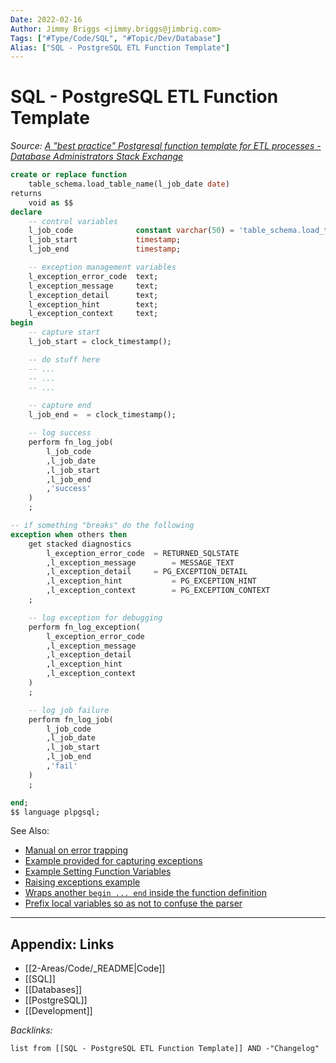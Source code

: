 ```yaml
---
Date: 2022-02-16
Author: Jimmy Briggs <jimmy.briggs@jimbrig.com>
Tags: ["#Type/Code/SQL", "#Topic/Dev/Database"]
Alias: ["SQL - PostgreSQL ETL Function Template"]
---
```


# SQL - PostgreSQL ETL Function Template

*Source: [A "best practice" Postgresql function template for ETL processes - Database Administrators Stack Exchange](https://dba.stackexchange.com/questions/122052/a-best-practice-postgresql-function-template-for-etl-processes)*

```SQL
create or replace function 
    table_schema.load_table_name(l_job_date date) 
returns
    void as $$
declare
    -- control variables
    l_job_code              constant varchar(50) = 'table_schema.load_table_name';
    l_job_start             timestamp;
    l_job_end               timestamp;

    -- exception management variables       
    l_exception_error_code  text;
    l_exception_message     text;
    l_exception_detail      text;
    l_exception_hint        text;
    l_exception_context     text;
begin
    -- capture start
    l_job_start = clock_timestamp();

    -- do stuff here
    -- ...
    -- ...
    -- ...

    -- capture end
    l_job_end =  = clock_timestamp();

    -- log success
    perform fn_log_job(
        l_job_code
        ,l_job_date
        ,l_job_start
        ,l_job_end
        ,'success'
    )
    ;

-- if something "breaks" do the following
exception when others then
    get stacked diagnostics 
        l_exception_error_code  = RETURNED_SQLSTATE
        ,l_exception_message        = MESSAGE_TEXT
        ,l_exception_detail     = PG_EXCEPTION_DETAIL
        ,l_exception_hint           = PG_EXCEPTION_HINT
        ,l_exception_context        = PG_EXCEPTION_CONTEXT
    ;

    -- log exception for debugging
    perform fn_log_exception(
        l_exception_error_code
        ,l_exception_message
        ,l_exception_detail
        ,l_exception_hint
        ,l_exception_context
    )
    ;

    -- log job failure
    perform fn_log_job(
        l_job_code
        ,l_job_date
        ,l_job_start
        ,l_job_end
        ,'fail'
    )
    ;

end;
$$ language plpgsql;
```

See Also:

-   [Manual on error trapping](http://www.postgresql.org/docs/current/static/plpgsql-control-structures.html#PLPGSQL-ERROR-TRAPPING)
-   [Example provided for capturing exceptions](http://www.postgresql.org/docs/current/static/plpgsql-control-structures.html#PLPGSQL-EXCEPTION-DIAGNOSTICS)
-   [Example Setting Function Variables](http://www.faqs.org/docs/ppbook/x19832.htm#OPTIONALVARIABLEEXAMPLES)
-   [Raising exceptions example](http://www.depesz.com/2011/07/20/waiting-for-9-2-stacked-diagnostics-in-plpgsql/)
-   [Wraps another `begin ... end` inside the function definition](https://stackoverflow.com/questions/16372794/postgresql-exception-handling-detail-with-get-stacked-diagnostics)
-   [Prefix local variables so as not to confuse the parser](https://stackoverflow.com/a/20518659/893766)


***

## Appendix: Links

- [[2-Areas/Code/_README|Code]]
- [[SQL]]
- [[Databases]]
- [[PostgreSQL]]
- [[Development]]

*Backlinks:*

```dataview
list from [[SQL - PostgreSQL ETL Function Template]] AND -"Changelog"
```
